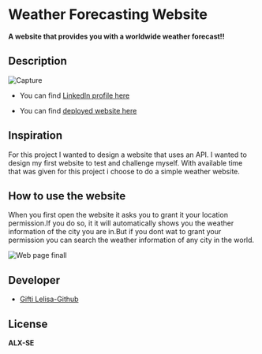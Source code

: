 # **Weather Forecasting Website**

**A website that provides you with a worldwide weather forecast!!**
## **Description**

![Capture](https://user-images.githubusercontent.com/99997009/206373918-a7a00488-e289-475b-b2b0-b5c24ef1f3c0.JPG)
- You can find [LinkedIn profile here](https://www.linkedin.com/in/gifty-lelissa-275928177)
* You can find [deployed website here](https://giftyl.github.io/)

## **Inspiration**
For this project I wanted to design a website that uses an API. I wanted to design my first website to test and challenge myself. With available time that was given for this project i choose to do a simple weather website.

## **How to use the website**
When you first open the website it asks you to grant it your location permission.If you do so, it it will automatically shows you the weather information of the city you are in.But if you dont wat to grant your permission you can search the weather information of any city in the world.

![Web page finall](https://user-images.githubusercontent.com/99997009/206383017-47e3c347-3f57-4a05-8e1c-de1975cf934e.gif)

## **Developer**
- [Gifti Lelisa-Github](https://github.com/GiftyL)

## **License**
**ALX-SE**
